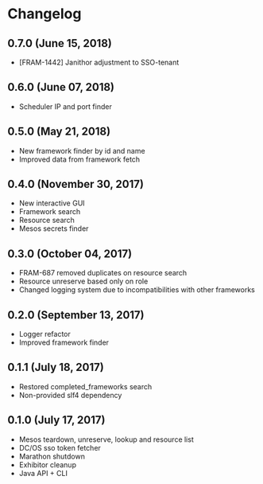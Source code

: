 # Changelog

## 0.7.0 (June 15, 2018)

* [FRAM-1442] Janithor adjustment to SSO-tenant

## 0.6.0 (June 07, 2018)

* Scheduler IP and port finder

## 0.5.0 (May 21, 2018)

* New framework finder by id and name
* Improved data from framework fetch

## 0.4.0 (November 30, 2017)

* New interactive GUI
* Framework search
* Resource search
* Mesos secrets finder

## 0.3.0 (October 04, 2017)

* FRAM-687 removed duplicates on resource search
* Resource unreserve based only on role
* Changed logging system due to incompatibilities with other frameworks

## 0.2.0 (September 13, 2017)

* Logger refactor
* Improved framework finder

## 0.1.1 (July 18, 2017)

* Restored completed_frameworks search
* Non-provided slf4 dependency

## 0.1.0 (July 17, 2017)

* Mesos teardown, unreserve, lookup and resource list
* DC/OS sso token fetcher
* Marathon shutdown
* Exhibitor cleanup
* Java API + CLI 
